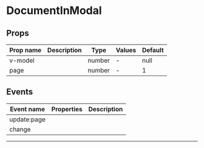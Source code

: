 # DocumentInModal

## Props

| Prop name | Description | Type   | Values | Default |
| --------- | ----------- | ------ | ------ | ------- |
| v-model   |             | number | -      | null    |
| page      |             | number | -      | 1       |

## Events

| Event name  | Properties | Description |
| ----------- | ---------- | ----------- |
| update:page |            |
| change      |            |

---

